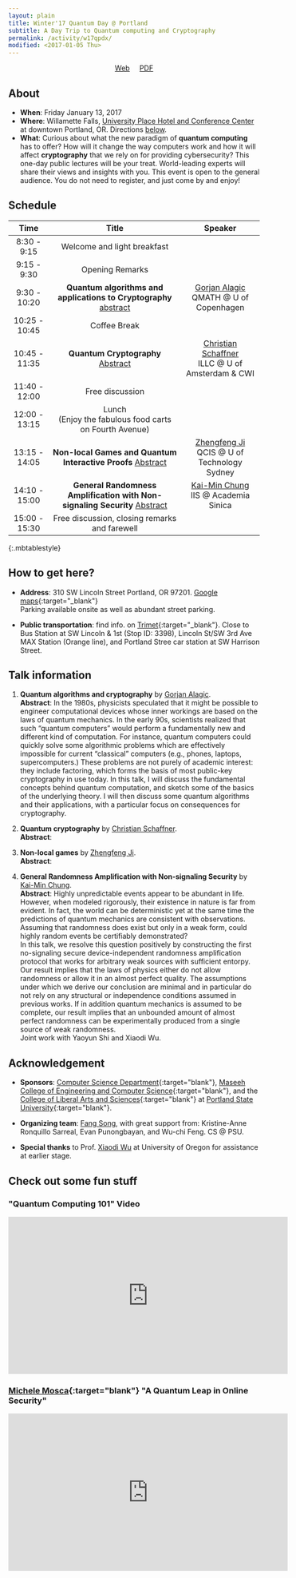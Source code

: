 ```yaml
---
layout: plain
title: Winter'17 Quantum Day @ Portland
subtitle: A Day Trip to Quantum computing and Cryptography
permalink: /activity/w17qpdx/
modified: <2017-01-05 Thu>
---
```

<p style="text-align: center;"><a href="{{base}}/activity/w17qpdx/">Web</a>  &nbsp; &nbsp; <a href="{{base}}/activity/w17qpdx/qpdxposter.pdf">PDF</a></p> 

## About

*   **When**: Friday January 13, 2017
*   **Where**: Willamette Falls, [University Place Hotel and Conference
    Center](http://www.uplacehotel.com/contact-us/) at downtown Portland, OR. Directions [below](#direction).
*   **What**: Curious about what the new paradigm of **quantum computing** has to offer? How will it change the way computers work and how it will affect **cryptography** that we rely on for providing cybersecurity? This one-day public lectures will be your treat. World-leading experts will share their views and insights with you. This event is open to the general audience. You do not need to register, and just come by and enjoy! 

<!--- *   **Organizers**: 
    * [Fang Song](http://www.fangsong.info), Computer Sciecne Department, Portland State University.  -->

## Schedule

| Time  | Title | Speaker |
| :---------: |:----------:|:-----:|
|8:30 - 9:15 | Welcome and light breakfast||
|9:15 - 9:30| Opening Remarks||
| 9:30 - 10:20  | **Quantum algorithms and applications to Cryptography** [abstract](#ga)| [Gorjan Alagic](http://www.alagic.org/) <br> QMATH @ U of Copenhagen |
| 10:25 - 10:45 | Coffee Break      |  |
| 10:45 - 11:35 | **Quantum Cryptography**  [Abstract](#cs)    | [Christian Schaffner](http://homepages.cwi.nl/~schaffne/) <br> ILLC @ U of Amsterdam & CWI |
| 11:40 - 12:00 | Free discussion |
| 12:00 - 13:15 | Lunch <br>(Enjoy the fabulous food carts on Fourth Avenue) |  |
| 13:15 - 14:05 | **Non-local Games and Quantum Interactive Proofs** [Abstract](#zj)| [Zhengfeng Ji](https://scholar.google.ca/citations?user=2uXdu7AAAAAJ) <br> QCIS @ U of Technology Sydney|
| 14:10 - 15:00 | **General Randomness Amplification with Non-signaling Security** [Abstract](#kc) | [Kai-Min Chung](http://www.iis.sinica.edu.tw/~kmchung/) <br> IIS @ Academia Sinica |
| 15:00 - 15:30 | Free discussion, closing remarks and farewell| |
{:.mbtablestyle}

## <a name="direction"></a>How to get here?

*  **Address**: 310 SW Lincoln Street
Portland, OR 97201. [Google maps](https://www.google.com/maps/place/310+SW+Lincoln+St,+Portland,+OR+97201/data=!4m2!3m1!1s0x54950a14e3862c3f:0xfa2178846b1bfc50?sa=X&ei=NMhKVby4D5XtoATN0YC4Ag&ved=0CB4Q8gEwAA){:target="_blank"} <br> Parking available onsite as well as abundant street parking. 

*  **Public transportation**: find info. on [Trimet](http://trimet.org/#/planner){:target="_blank"}. Close to Bus Station at SW Lincoln & 1st (Stop ID: 3398), Lincoln St/SW 3rd Ave MAX Station (Orange line), and Portland Stree car station at SW Harrison Street. 

## Talk information

1. <a name="ga"></a>**Quantum algorithms and cryptography**
by [Gorjan Alagic](http://www.alagic.org/).  <br>**Abstract**: In the 1980s, physicists speculated that it might be possible to engineer computational devices whose inner workings are based on the laws of quantum mechanics. In the early 90s, scientists realized that such “quantum computers” would perform a fundamentally new and different kind of computation. For instance, quantum computers could quickly solve some algorithmic problems which are effectively impossible for current “classical” computers (e.g., phones, laptops, supercomputers.) These problems are not purely of academic interest: they include factoring, which forms the basis of most public-key cryptography in use today. In this talk, I will discuss the fundamental concepts behind quantum computation, and sketch some of the basics of the underlying theory. I will then discuss some quantum algorithms and their applications, with a particular focus on consequences for cryptography. 

2. <a name="cs"></a>**Quantum cryptography** by [Christian Schaffner](http://homepages.cwi.nl/~schaffne/). <br> **Abstract**: 

3. <a name="zj"></a>**Non-local games** by [Zhengfeng Ji](https://scholar.google.ca/citations?user=2uXdu7AAAAAJ). <br> **Abstract**:

4. <a name="kc"></a> **General Randomness Amplification with Non-signaling Security** by [Kai-Min Chung](http://www.iis.sinica.edu.tw/~kmchung/). <br>**Abstract**: Highly unpredictable events appear to be abundant in life. However, when modeled rigorously, their existence in nature is far from evident. In fact, the world can be deterministic yet at the same time the predictions of quantum mechanics are consistent with observations. Assuming that randomness does exist but only in a weak form, could highly random events be certifiably demonstrated? 
<br>  In this talk, we resolve this question positively by constructing the first no-signaling secure device-independent randomness amplification protocol that works for arbitrary weak sources with sufficient entorpy. Our result implies that the laws of physics either do not allow randomness or allow it in an almost perfect quality. The assumptions under which we derive our conclusion are minimal and in particular do not rely on any structural or independence conditions assumed in previous works. If in addition quantum mechanics is assumed to be complete, our result implies that an unbounded amount of almost perfect randomness can be experimentally produced from a single source of weak randomness. <br>Joint work with Yaoyun Shi and Xiaodi Wu.


## Acknowledgement

*   **Sponsors**:
    [Computer Science Department](www.pdx.edu/computer-science/){:target="blank"},
    [Maseeh College of Engineering and Computer Science](https://www.pdx.edu/cecs/){:target="blank"}, 
    and the [College of Liberal Arts and Sciences](https://www.pdx.edu/clas/){:target="blank"} 
    at
    [Portland State University](https://www.pdx.edu){:target="blank"}.
	
*  **Organizing team**: [Fang Song]({{base}}/), with great support from: Kristine-Anne Ronquillo Sarreal, Evan Punongbayan, and Wu-chi Feng. CS @ PSU.

*  **Special thanks** to
   Prof. [Xiaodi Wu](https://ix.cs.uoregon.edu/~xiaodiwu/) at
   University of Oregon for assistance at earlier stage.


## Check out some fun stuff

###  "Quantum Computing 101" Video
<iframe width="560" height="315" src="https://www.youtube.com/embed/7__vKLECrnk" frameborder="0" allowfullscreen></iframe>

###  [Michele Mosca](https://services.iqc.uwaterloo.ca/people/profile/mmosca/){:target="blank"} "A Quantum Leap in Online Security"

<iframe width="560" height="315" src="https://www.youtube.com/embed/hrtrBX7o-DU" frameborder="0" allowfullscreen></iframe>
